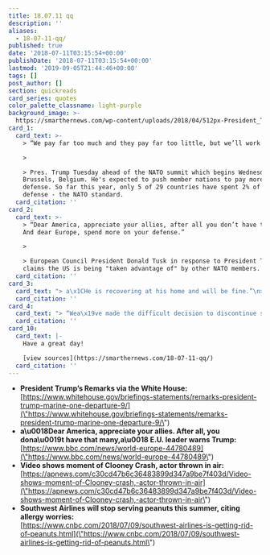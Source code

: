 ```yaml
---
title: 18.07.11 qq
description: ''
aliases:
  - 18-07-11-qq/
published: true
date: '2018-07-11T03:15:54+00:00'
publishDate: '2018-07-11T03:15:54+00:00'
lastmod: '2019-09-05T21:44:46+00:00'
tags: []
post_author: []
section: quickreads
card_series: quotes
color_palette_classname: light-purple
background_image: >-
  https://smarthernews.com/wp-content/uploads/2018/04/512px-President_Trump_gives_remarks_at_the_National_Rifle_Association_Leadership_Forum.png
card_1:
  card_text: >-
    > “We pay far too much and they pay far too little, but we’ll work it out.”

    > 

    > Pres. Trump Tuesday ahead of the NATO summit which begins Wednesday in
    Brussels, Belgium. He's expected to push member nations to pay more on
    defense. So far this year, only 5 of 29 countries have spent 2% of GDP on
    defense - the NATO standard.
  card_citation: ''
card_2:
  card_text: >-
    > “Dear America, appreciate your allies, after all you don’t have that many.
    And dear Europe, spend more on your defense.”

    > 

    > European Council President Donald Tusk in response to President Trump's
    claims the US is being "taken advantage of" by other NATO members.
  card_citation: ''
card_3:
  card_text: "> a\x1CHe is recovering at his home and will be fine.”\n> \n> George Clooney's spokesman Stan Rosenfield after the actor slammed his motorbike into an oncoming car that turned suddenly into his lane on the Italian island of Sardinia. Clooney was thrown several yards in the air. The 57-year-old was heading to a film set when the accident happened."
  card_citation: ''
card_4:
  card_text: "> “Wea\x19ve made the difficult decision to discontinue serving peanuts on all flights…”\n> \n> Citing allergy concerns, Southwest Airlines announced it will stop serving peanuts on all flights starting August 1st. Severe allergic reactions to food are the cause of 150 deaths a year in the US & 2,000 hospitalizations, according to the FDA."
  card_citation: ''
card_10:
  card_text: |-
    Have a great day!

    [view sources](https://smarthernews.com/18-07-11-qq/)
  card_citation: ''
---
```

*   **President Trump’s Remarks via the White House:**  
    [https://www.whitehouse.gov/briefings-statements/remarks-president-trump-marine-one-departure-9/](\"https://www.whitehouse.gov/briefings-statements/remarks-president-trump-marine-one-departure-9/\")
*   **a\\u0018Dear America, appreciate your allies. After all, you dona\\u0019t have that many,a\\u0018 E.U. leader warns Trump:**  
    [https://www.bbc.com/news/world-europe-44780489](\"https://www.bbc.com/news/world-europe-44780489\")
*   **Video shows moment of Clooney Crash, actor thrown in air:**  
    [https://apnews.com/c30cd47b6c36483899d347a9be7f403d/Video-shows-moment-of-Clooney-crash,-actor-thrown-in-air](\"https://apnews.com/c30cd47b6c36483899d347a9be7f403d/Video-shows-moment-of-Clooney-crash,-actor-thrown-in-air\")
*   **Southwest Airlines will stop serving peanuts this summer, citing allergy worries:**  
    [https://www.cnbc.com/2018/07/09/southwest-airlines-is-getting-rid-of-peanuts.html](\"https://www.cnbc.com/2018/07/09/southwest-airlines-is-getting-rid-of-peanuts.html\")